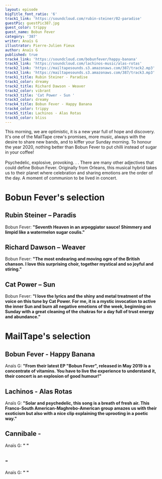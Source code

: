 ```yaml
---
layout: episode
bigTitle_font_ratio: '6'
track1_link: 'https://soundcloud.com/rubin-steiner/02-paradise'
guestPic: guestPic387.jpg
guest_color: trippy
guest_name: Bobun Fever
category: '387'
writer: Anaïs G
illustrator: Pierre-Julien Fieux
author: Anaïs G
published: true
track4_link: 'https://soundcloud.com/bobunfever/happy-banana'
track5_link: 'https://soundcloud.com/lachinos-music/alas-rotas'
track2_link: 'https://mailtapesounds.s3.amazonaws.com/387/track2.mp3'
track3_link: 'https://mailtapesounds.s3.amazonaws.com/387/track3.mp3'
track1_title: Rubin Steiner - Paradise
track1_color: dreamy
track2_title: Richard Dawson - Weaver
track2_color: vibrant
track3_title: 'Cat Power - Sun '
track3_color: dreamy
track4_title: Bobun Fever - Happy Banana
track4_color: trippy
track5_title: Lachinos - Alas Rotas
track5_color: bliss
---
```

<p id="introduction"> This morning, we are optimistic, it is a new year full of hope and discovery. It's one of the MailTape crew's promises, more music, always with the desire to share new bands, and to kiffer your Sunday morning. To honour the year 2020, nothing better than Bobun Fever to put chilli instead of sugar in your coffee! 
<br><br>
Psychedelic, explosive, provoking. . . There are many other adjectives that could define Bobun Fever. Originally from Orleans, this musical hybrid takes us to their planet where celebration and sharing emotions are the order of the day. A moment of communion to be lived in concert. 
</p>


# Bobun Fever's selection


## Rubin Steiner – Paradis
Bobun Fever: **"**Seventh Heaven in an arpeggiator sauce! Shimmery and limpid like a watermelon sugar coulis.**"**

## Richard Dawson – Weaver
Bobun Fever: **"**The most endearing and moving ogre of the British chanson. I love this surprising choir, together mystical and so joyful and stiring.**"**

## Cat Power – Sun
Bobun Fever: **"**I love the lyrics and the shiny and metal treatment of the voice on this tune by Cat Power. For me, it is a mystic invocation to active the inner Sun and burn all negative emotions of the week, beginning on Sunday with a great cleaning of the chakras for a day full of trust energy and abundance.**"**


# MailTape's selection

## Bobun Fever - Happy Banana
Anaïs G: **"**From their latest EP "Bobun Fever", released in May 2019 is a concentrate of vitamins. You have to live the experience to understand it, their concert is an explosion of good humour!**"**

## Lachinos - Alas Rotas
Anaïs G: **"**Solar and psychedelic, this song is a breath of fresh air. This Franco-South American-Maghrebo-American group amazes us with their exoticism but also with a nice clip explaining the uprooting in a poetic way.**"**

## Cannibale - 
Anaïs G: **"** **"**

##  - 
Anaïs G: **"** **"**


<p id="outroduction"> </p>

